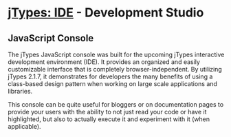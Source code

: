 # [jTypes: IDE](http://www.jTypes.com/develop) - Development Studio

## JavaScript Console

The jTypes JavaScript console was built for the upcoming jTypes interactive development environment (IDE). It provides an organized and easily customizable interface that is completely browser-independent. By utilizing jTypes 2.1.7, it demonstrates for developers the many benefits of using a class-based design pattern when working on large scale applications and libraries.

This console can be quite useful for bloggers or on documentation pages to provide your users with the ability to not just read your code or have it highlighted, but also to actually execute it and experiment with it (when applicable).

```javascript
```
